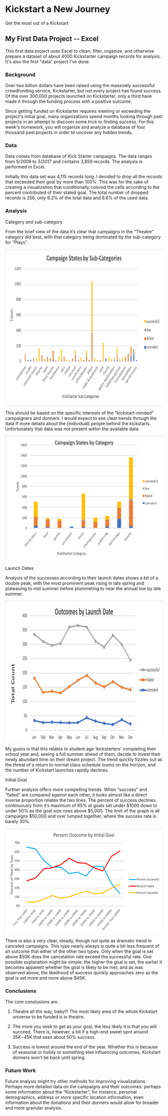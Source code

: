 # Kickstart a New Journey
Get the most out of a Kickstart

## My First Data Project -- Excel
This first data project uses Excel to clean, filter, organize, and otherwise prepare a dataset of about 4000 Kickstarter campaign records for analysis. It's also the first "data" project I've done.

### Background
Over two billion dollars have been raised using the massively successful crowdfunding service, Kickstarter, but not every project has found success. Of the over 300,000 projects launched on Kickstarter, only a third have made it through the funding process with a positive outcome.

Since getting funded on Kickstarter requires meeting or exceeding the project's initial goal, many organizations spend months looking through past projects in an attempt to discover some trick to finding success. For this week's homework, you will organize and analyze a database of four thousand past projects in order to uncover any hidden trends.

### Data
Data comes from database of Kick Starter campaigns. The data ranges from 5/2009 to 3/2017 and contains 3,859 records. The analysis is performed in Excel. 

Initially this data set was 4,115 records long. I decided to drop all the records that exceeded their goal by more than 100%. This was for the sake of creating a visualization that conditionally colored the cells according to the percent contributed of their stated goal. The total number of dropped records is 256, only 6.2% of the total data and 6.6% of the used data.

### Analysis
Category and sub-category

From the brief view of the data it’s clear that campaigns in the “Theatre” category did best, with that category being dominated by the sub-category for “Plays”.

<a href="url"><img src="https://github.com/ChuckVanHoff/data-kickstart/blob/master/charts/sub-category.png" align="center" height="500" width="880" ></a>

This should be based on the specific interests of the “kickstart-minded” campaigners and donners. I would expect to see clear trends through the data if more details about the (individual) people behind the kickstarts. Unfortunately that data was not present within the available data.

<a href="url"><img src="https://github.com/ChuckVanHoff/data-kickstart/blob/master/charts/category.png" align="center" height="400" width="600" ></a>

Launch Dates

Analysis of the successes according to their launch dates shows a bit of a double peak, with the most prominent peak rising in late spring and plateauing to mid summer before plummeting to near the annual low by late summer. 

<a href="url"><img src="https://github.com/ChuckVanHoff/data-kickstart/blob/master/charts/launch_date.png" align="center" height="450" width="660" ></a>

My guess is that this relates to student age ‘kickstarters’ completing their school year and, seeing a full summer ahead of them, decide to invest their newly abundant time on their dream project. The trend quickly fizzles out as the threat of a return to normal class schedule looms on the horizon, and the number of Kickstart launches rapidly declines.



Initial Goal

Further analysis offers more compelling trends. When “success” and “failed” are compared against each other, it looks almost like a direct inverse proportion relates the two lines. The percent of success declines continuously from it’s maximum of 65% at goals set under $1000 down to under 50% as the goal size rises above $5,000. The limit of the graph is all campaigns $50,000 and over lumped together, where the success rate is barely 30%.

<a href="url"><img src="https://github.com/ChuckVanHoff/data-kickstart/blob/master/charts/goal.png" align="center" height="336" width="600" ></a>

There is also a very clear, steady, though not quite as dramatic trend in canceled campaigns. This type nearly always is quite a bit less frequent of an outcome that either of the other two types. Only when the goal is set above $50K does the cancelation rate exceed the successful rate. One possible explanation might be simple: the higher the goal is set, the earlier it becomes apparent whether the goal is likely to be met; and as was observed above, the likelihood of success quickly approaches zero as the goal is set more and more above $45K.


### Conclusions
The core conslusions are: 

1.  Theatre all the way, baby!!! The most likely area of the whole Kickstart universe to be funded is in theatre.

2.  The more you seek to get as your goal, the less likely it is that you will succeed. There is, however, a bit if a high-end sweet spot around $35K-$45K that sees about 50% success.

3. Success is lowest around the end of the year. Whether this is because of seasonal or holidy or something else influencing outcomes, Kickstart donners won't be back until spring.

### Future Work
Future analysis might try other methods for improving visualizations. Perhaps more detailed data on the campaigns and their outcomes: perhaps some information about the “Kickstarter”, for instance, personal demographics, address or more specific location information, even information about the donations and their donners would allow for broader and more granular analysis.
